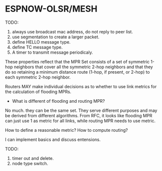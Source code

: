 # ESPNOW-OLSR/MESH

TODO:
1. always use broadcast mac address, do not reply to peer list.
2. use segmentation to create a larger packet. 
3. define HELLO message type.
4. define TC message type.
5. A timer to transmit message periodicaly.

These properties reflect that the MPR Set consists of a set of symmetric 1-hop neighbors that cover all the symmetric 2-hop neighbors and that they do so retaining a minimum distance route (1-hop, if present, or 2-hop) to each symmetric 2-hop neighbor.

Routers MAY make individual decisions as to whether to use link metrics for the calculation of flooding MPRs.

- What is different of flooding and routing MPR?

No much. they can be the same set. They serve different purposes and may be derived from different algorithms. From RFC, it looks like flooding MPR can just use 1 as metric for all links, while routing MPR needs to use metric.

How to define a reasonable metric?
How to compute routing?

I can implement basics and discuss entensions.

TODO:
1. timer out and delete.
2. node type switch.